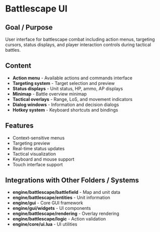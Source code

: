 # Battlescape UI

## Goal / Purpose
User interface for battlescape combat including action menus, targeting cursors, status displays, and player interaction controls during tactical battles.

## Content
- **Action menu** - Available actions and commands interface
- **Targeting system** - Target selection and preview
- **Status displays** - Unit status, HP, ammo, AP displays
- **Minimap** - Battle overview minimap
- **Tactical overlays** - Range, LoS, and movement indicators
- **Dialog windows** - Information and decision dialogs
- **Hotkey system** - Keyboard shortcuts and bindings

## Features
- Context-sensitive menus
- Targeting preview
- Real-time status updates
- Tactical visualization
- Keyboard and mouse support
- Touch interface support

## Integrations with Other Folders / Systems
- **engine/battlescape/battlefield** - Map and unit data
- **engine/battlescape/entities** - Unit information
- **engine/gui** - Core GUI framework
- **engine/gui/widgets** - UI components
- **engine/battlescape/rendering** - Overlay rendering
- **engine/battlescape/logic** - Action validation
- **engine/core/ui.lua** - UI utilities
